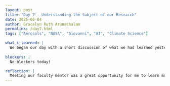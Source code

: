 ```yaml
---
layout: post
title: "Day 7 – Understanding the Subject of our Research"
date: 2025-06-04
author: Gracelyn Ruth Arunachalam
permalink: /day7.html
tags: ["Aerosols", "NASA", "Giovanni", "AI", "Climate Science"]

what_i_learned: |
  We began our day with a short discussion of what we had learned yesterday. Our mentor also walked us through obtaining data from NASA's Giovanni. We were also tasked to help our peers get comfortable with python, so I helped the students who were in Python 101 understand basic functions of lists in python. We then met our faculty mentor today, and had a detailed discussion with her learning of the outline of our project and what tasks we would need to complete. For the last segment of our day, we had a short Q and A session with Dr. Li, where she tested our understanding of Aerosols and urged us to comprehend all the different aspects of it by tomorrow, so we will be all set for the upcoming days.
 
blockers: |
  No blockers today!

reflection: |
  Meeting our faculty mentor was a great opportunity for me to learn more about the climate science aspect of our project, rather than just trying to implement AI into the field of climate science. I do also beleive, that the short Q and A session we had with Dr. Li encouraged me to learn more about the topic and understand our project better.
---
```

